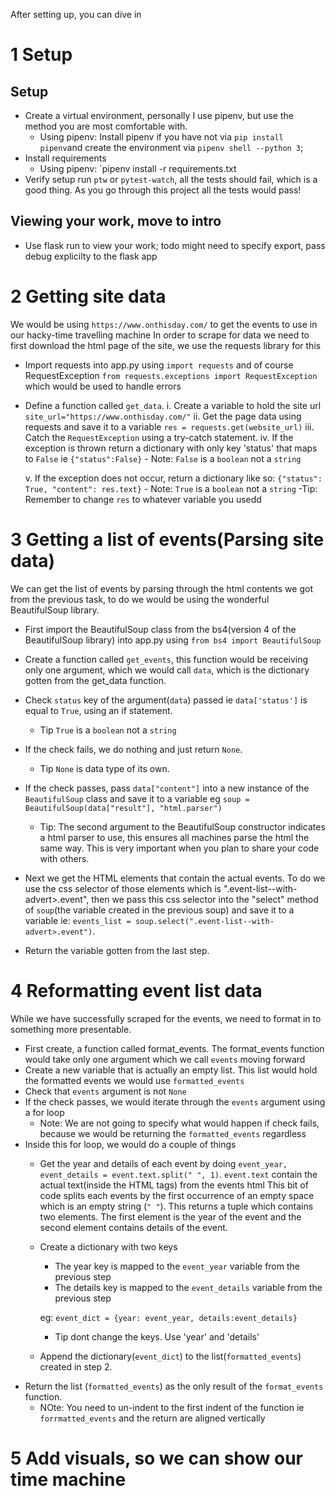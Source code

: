 After setting up, you can dive in

# 1 Setup
## Setup
- Create a virtual environment, personally I use pipenv, but use the method you are most comfortable with.
    - Using pipenv: Install pipenv if you have not via `pip install pipenv`and create the environment via `pipenv shell --python 3`;
-   Install requirements
    - Using pipenv: `pipenv install -r requirements.txt
-  Verify setup run `ptw` or `pytest-watch`, all the tests should fail, which is a good thing. As you go through this project all the tests would pass!

## Viewing your work, move to intro
- Use flask run to view your work; todo might need to specify export, pass debug explicilty to the flask app

# 2 Getting site data
We would be using `https://www.onthisday.com/` to get the events to use in our hacky-time travelling machine
In order to scrape for data we need to first download the html page of the site, we use the requests library for this
- Import requests into app.py using `import requests` and of course RequestException `from requests.exceptions import RequestException` which would be used to handle errors
- Define a function called `get_data`.
    i.   Create a variable to hold the site url `site_url="https://www.onthisday.com/"`
    ii.  Get the page data using requests and save it to a variable `res = requests.get(website_url)`
    iii. Catch the `RequestException`  using a try-catch statement.
    iv.  If the exception is thrown return a dictionary with only key 'status' that maps to `False` ie `{"status":False}`
            - Note: `False` is a `boolean` not a `string`

    v.   If the exception does not occur, return a dictionary like so:
    `{"status": True, "content": res.text}`
            - Note: `True` is a `boolean` not a `string`
            -Tip: Remember to change `res` to whatever variable you usedd  


# 3 Getting a list of events(Parsing site data)
   We can get the list of events by parsing through the html contents we got from the previous task, to do we would be using the wonderful BeautifulSoup library.
- First import the BeautifulSoup class from the bs4(version 4 of the BeautifulSoup library) into app.py using `from bs4 import BeautifulSoup`
- Create a function called `get_events`, this function would be receiving only one argument, which we would call  `data`, which is the dictionary gotten from the get_data function.
- Check `status` key of the argument(`data`) passed  ie `data['status']` is equal to `True`, using an if statement.
   - Tip `True` is a `boolean` not a  `string`
- If the check fails, we do nothing and just return `None`.
    - Tip `None` is data type of its own.
- If the check passes, pass `data["content"]` into a new instance  of the `BeautifulSoup` class and save it to a variable eg `soup = BeautifulSoup(data["result"], "html.parser")`
    - Tip: The second argument to the BeautifulSoup constructor indicates a html parser to use, this ensures all machines parse the html the same way. This is very important when you plan to share your code with others.
- Next we get the HTML elements that contain the actual events. To do we use the css selector of those elements which is  ".event-list--with-advert>.event", then we pass this
css selector into the "select" method  of `soup`(the variable created in the previous soup) and save it to a variable ie: `events_list = soup.select(".event-list--with-advert>.event")`.

- Return the variable  gotten from the last step.


# 4 Reformatting event list data
While we have successfully scraped for the  events, we need to format in to something more presentable.

- First create, a function called format_events. The format_events function would take only one argument which we call `events` moving forward
- Create a new variable that is actually an empty list. This list would  hold the formatted events we would use `formatted_events`
- Check that `events` argument is not `None`
- If the check passes, we would iterate through the `events` argument using a for loop 
    - Note: We are not going to specify what would happen if check fails, because we would be returning the `formatted_events` regardless
- Inside this for loop, we would do a couple of things
    - Get the year and details of each event by doing  `event_year, event_details = event.text.split(" ", 1)`. `event.text` contain the actual text(inside the HTML tags) from the events html
    This bit of code splits each events by the first occurrence of an empty space which is an empty string (`" "`).
    This returns a tuple which contains two elements. The first  element is the year of the event and the second
    element contains details of the event.
    
    - Create a dictionary with two keys
        - The year key is mapped to the `event_year` variable from the previous step
        - The details key is mapped to  the `event_details` variable from the previous step
        
      eg: `event_dict = {year: event_year, details:event_details}`
      - Tip dont change the keys. Use 'year' and 'details' 
    - Append the dictionary(`event_dict`) to the list(`formatted_events`) created in step 2.
- Return the list (`formatted_events`) as the only result of the  `format_events` function.
    - NOte: You need to un-indent  to the first indent of the function ie  `forrmatted_events` and the 
    return are aligned vertically 

# 5 Add visuals, so we can show our time machine
